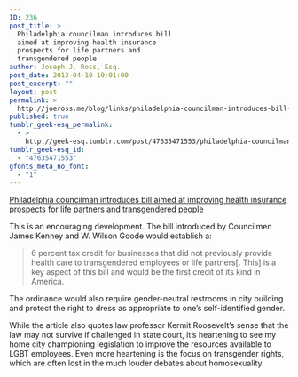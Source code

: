 ```yaml
---
ID: 236
post_title: >
  Philadelphia councilman introduces bill
  aimed at improving health insurance
  prospects for life partners and
  transgendered people
author: Joseph J. Ross, Esq.
post_date: 2013-04-10 19:01:00
post_excerpt: ""
layout: post
permalink: >
  http://joeross.me/blog/links/philadelphia-councilman-introduces-bill-aimed-at/
published: true
tumblr_geek-esq_permalink:
  - >
    http://geek-esq.tumblr.com/post/47635471553/philadelphia-councilman-introduces-bill-aimed-at
tumblr_geek-esq_id:
  - "47635471553"
gfonts_meta_no_font:
  - "1"
---
```

<a href='http://www.thedp.com/article/2013/04/phila-city-council-deliberates-life-partners-reform'>Philadelphia councilman introduces bill aimed at improving health insurance prospects for life partners and transgendered people</a><div class="link_description"><p>This is an encouraging development. The bill introduced by Councilmen James Kenney and W. Wilson Goode would establish a:</p>

<blockquote>
  <p>6 percent tax credit for businesses that did not previously provide health care to transgendered employees or life partners[. This] is a key aspect of this bill and would be the first credit of its kind in America.</p>
</blockquote>

<p>The ordinance would also require gender-neutral restrooms in city building and protect the right to dress as appropriate to one&#8217;s self-identified gender.</p>

<p>While the article also quotes law professor Kermit Roosevelt&#8217;s sense that the law may not survive if challenged in state court, it&#8217;s heartening to see my home city championing legislation to improve the resources available to LGBT employees. Even more heartening is the focus on transgender rights, which are often lost in the much louder debates about homosexuality.</p></div>